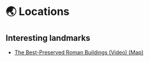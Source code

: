 # 🌏 Locations

## Interesting landmarks

* [The Best-Preserved Roman Buildings (Video) (Map)](https://toldinstone.com/the-best-preserved-roman-buildings/)
